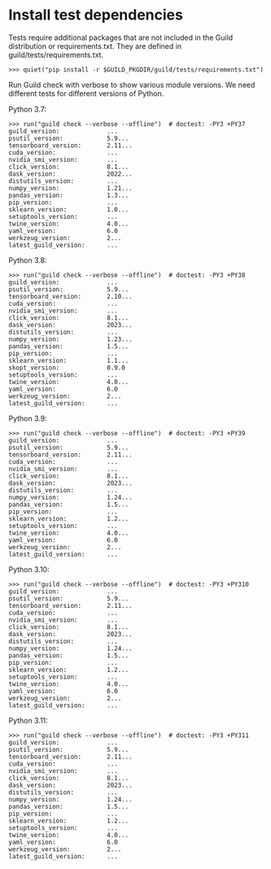 # Install test dependencies

Tests require additional packages that are not included in the Guild
distribution or requirements.txt. They are defined in
guild/tests/requirements.txt.

    >>> quiet("pip install -r $GUILD_PKGDIR/guild/tests/requirements.txt")

Run Guild check with verbose to show various module versions. We need
different tests for different versions of Python.

Python 3.7:

    >>> run("guild check --verbose --offline")  # doctest: -PY3 +PY37
    guild_version:             ...
    psutil_version:            5.9...
    tensorboard_version:       2.11...
    cuda_version:              ...
    nvidia_smi_version:        ...
    click_version:             8.1...
    dask_version:              2022...
    distutils_version:         ...
    numpy_version:             1.21...
    pandas_version:            1.3...
    pip_version:               ...
    sklearn_version:           1.0...
    setuptools_version:        ...
    twine_version:             4.0...
    yaml_version:              6.0
    werkzeug_version:          2...
    latest_guild_version:      ...

Python 3.8:

    >>> run("guild check --verbose --offline")  # doctest: -PY3 +PY38
    guild_version:             ...
    psutil_version:            5.9...
    tensorboard_version:       2.10...
    cuda_version:              ...
    nvidia_smi_version:        ...
    click_version:             8.1...
    dask_version:              2023...
    distutils_version:         ...
    numpy_version:             1.23...
    pandas_version:            1.5...
    pip_version:               ...
    sklearn_version:           1.1...
    skopt_version:             0.9.0
    setuptools_version:        ...
    twine_version:             4.0...
    yaml_version:              6.0
    werkzeug_version:          2...
    latest_guild_version:      ...

Python 3.9:

    >>> run("guild check --verbose --offline")  # doctest: -PY3 +PY39
    guild_version:             ...
    psutil_version:            5.9...
    tensorboard_version:       2.11...
    cuda_version:              ...
    nvidia_smi_version:        ...
    click_version:             8.1...
    dask_version:              2023...
    distutils_version:         ...
    numpy_version:             1.24...
    pandas_version:            1.5...
    pip_version:               ...
    sklearn_version:           1.2...
    setuptools_version:        ...
    twine_version:             4.0...
    yaml_version:              6.0
    werkzeug_version:          2...
    latest_guild_version:      ...

Python 3.10:

    >>> run("guild check --verbose --offline")  # doctest: -PY3 +PY310
    guild_version:             ...
    psutil_version:            5.9...
    tensorboard_version:       2.11...
    cuda_version:              ...
    nvidia_smi_version:        ...
    click_version:             8.1...
    dask_version:              2023...
    distutils_version:         ...
    numpy_version:             1.24...
    pandas_version:            1.5...
    pip_version:               ...
    sklearn_version:           1.2...
    setuptools_version:        ...
    twine_version:             4.0...
    yaml_version:              6.0
    werkzeug_version:          2...
    latest_guild_version:      ...

Python 3.11:

    >>> run("guild check --verbose --offline")  # doctest: -PY3 +PY311
    guild_version:             ...
    psutil_version:            5.9...
    tensorboard_version:       2.11...
    cuda_version:              ...
    nvidia_smi_version:        ...
    click_version:             8.1...
    dask_version:              2023...
    distutils_version:         ...
    numpy_version:             1.24...
    pandas_version:            1.5...
    pip_version:               ...
    sklearn_version:           1.2...
    setuptools_version:        ...
    twine_version:             4.0...
    yaml_version:              6.0
    werkzeug_version:          2...
    latest_guild_version:      ...
